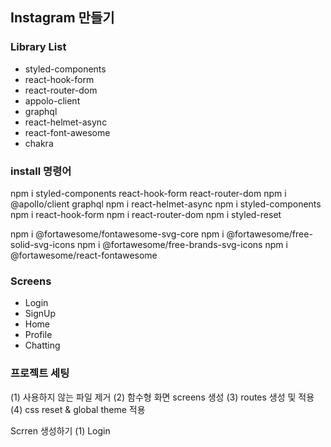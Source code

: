 ## Instagram 만들기

### Library List

- styled-components
- react-hook-form
- react-router-dom
- appolo-client
- graphql
- react-helmet-async
- react-font-awesome
- chakra

### install 명령어

npm i styled-components react-hook-form react-router-dom
npm i @apollo/client graphql
npm i react-helmet-async
npm i styled-components
npm i react-hook-form
npm i react-router-dom
npm i styled-reset

npm i @fortawesome/fontawesome-svg-core
npm i @fortawesome/free-solid-svg-icons
npm i @fortawesome/free-brands-svg-icons
npm i @fortawesome/react-fontawesome

### Screens

- Login
- SignUp
- Home
- Profile
- Chatting

### 프로젝트 세팅

(1) 사용하지 않는 파일 제거
(2) 함수형 화면 screens 생성
(3) routes 생성 및 적용
(4) css reset & global theme 적용

Scrren 생성하기
(1) Login
